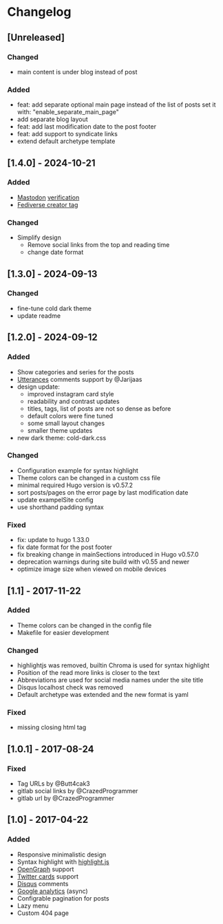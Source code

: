 # Changelog

## [Unreleased]

### Changed
  * main content is under blog instead of post

### Added
  * feat: add separate optional main page instead of the list of posts set it with: "enable_separate_main_page"
  * add separate blog layout
  * feat: add last modification date to the post footer
  * feat: add support to syndicate links
  * extend default archetype template

## [1.4.0] - 2024-10-21

### Added
  * [Mastodon](https://joinmastodon.org/) [verification](https://joinmastodon.org/verification)
  * [Fediverse creator tag](https://blog.joinmastodon.org/2024/07/highlighting-journalism-on-mastodon/)

### Changed
  * Simplify design
    * Remove social links from the top and reading time
    * change date format

## [1.3.0] - 2024-09-13

### Changed
  * fine-tune cold dark theme
  * update readme

## [1.2.0] - 2024-09-12

### Added
  * Show categories and series for the posts
  * [Utterances](https://utteranc.es/) comments support by @Jarijaas
  * design update:
    - improved instagram card style
    - readability and contrast updates
    - titles, tags, list of posts are not so dense as before
    - default colors were fine tuned
    - some small layout changes
    - smaller theme updates
  * new dark theme: cold-dark.css

### Changed
  * Configuration example for syntax highlight
  * Theme colors can be changed in a custom css file
  * minimal required Hugo version is v0.57.2
  * sort posts/pages on the error page by last modification date
  * update exampelSite config
  * use shorthand padding syntax

### Fixed
  * fix: update to hugo 1.33.0
  * fix date format for the post footer
  * fix breaking change in mainSections introduced in Hugo v0.57.0
  * deprecation warnings during site build with v0.55 and newer
  * optimize image size when viewed on mobile devices


## [1.1] - 2017-11-22
### Added
  * Theme colors can be changed in the config file
  * Makefile for easier development

### Changed
  * highlightjs was removed, builtin Chroma is used for syntax highlight
  * Position of the read more links is closer to the text
  * Abbreviations are used for social media names under the site title
  * Disqus localhost check was removed
  * Default archetype was extended and the new format is yaml

### Fixed
  * missing closing html tag


## [1.0.1] - 2017-08-24
### Fixed
  * Tag URLs by @Butt4cak3
  * gitlab social links by @CrazedProgrammer
  * gitlab url by @CrazedProgrammer


## [1.0] - 2017-04-22
### Added
  * Responsive minimalistic design
  * Syntax highlight with [highlight.js](https://highlightjs.org/)
  * [OpenGraph](http://ogp.me/) support
  * [Twitter cards](https://dev.twitter.com/cards/overview) support
  * [Disqus](https://disqus.com/) comments
  * [Google analytics](https://www.google.com/analytics/) (async)
  * Configrable pagination for posts
  * Lazy menu
  * Custom 404 page
